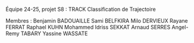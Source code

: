Équipe 24-25, projet S8 : TRACK
Classification de Trajectoire

Membres : 
Benjamin BADOUAILLE
Sami 		BELFKIRA
Milo 		DERVIEUX
Rayane 		FERRAT
Raphael 	KUHN
Mohammed Idriss SEKKAT
Arnaud 		SERRES
Angel-Remy 	TABARY
Yassine 	WASSATE


